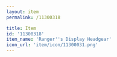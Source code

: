 ```yaml
---
layout: item
permalink: /11300318

title: Item
id: '11300318'
item_name: 'Ranger''s Display Headgear'
icon_url: 'item/icon/11300031.png'
---
```

